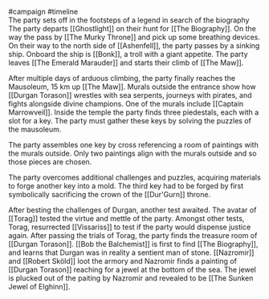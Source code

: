 #campaign #timeline 
<span  
class='ob-timelines'  
data-date='1344-02-15'  
data-title='The Rock of Ages'  
data-class='orange'  
data-img = 'Images/Rock of Ages 1.jpeg'  
data-type='range'>  
The party sets off in the footsteps of a legend in search of the biography
</span>
The party departs [[Ghostlight]] on their hunt for [[The Biography]]. On the way the pass by [[The Murky Throne]] and pick up some breathing devices. On their way to the north side of [[Ashenfell]], the party passes by a sinking ship. Onboard the ship is [[Bonk]], a troll with a giant appetite. The party leaves [[The Emerald Marauder]] and starts their climb of [[The Maw]].

After multiple days of arduous climbing, the party finally reaches the Mausoleum, 15 km up [[The Maw]]. Murals outside the entrance show how [[Durgan Torason]] wrestles with sea serpents, journeys with pirates, and fights alongside divine champions. One of the murals include [[Captain Marrowveil]].  Inside the temple the party finds three piedestals, each with a slot for a key. The party must gather these keys by solving the puzzles of the mausoleum.

The party assembles one key by cross referencing a room of paintings with the murals outside. Only two paintings align with the murals outside and so those pieces are chosen.

The party overcomes additional challenges and puzzles, acquiring materials to forge another key into a mold. The third key had to be forged by first symbolically sacrificing the crown of the [[Dur'Gurn]] throne.

After besting the challenges of Durgan, another test awaited. The avatar of [[Torag]] tested the virtue and mettle of the party. Amongst other tests, Torag, resurrected [[Vissariss]] to test if the party would dispense justice again. After passing the trials of Torag, the party finds the treasure room of [[Durgan Torason]]. [[Bob the Balchemist]] is first to find [[The Biography]], and learns that Durgan was in reality a sentient man of stone. [[Nazromir]] and [[Robert Sköld]] loot the armory and Nazromir finds a painting of [[Durgan Torason]] reaching for a jewel at the bottom of the sea. The jewel is plucked out of the paiting by Nazromir and revealed to be [[The Sunken Jewel of Elghinn]]. 





